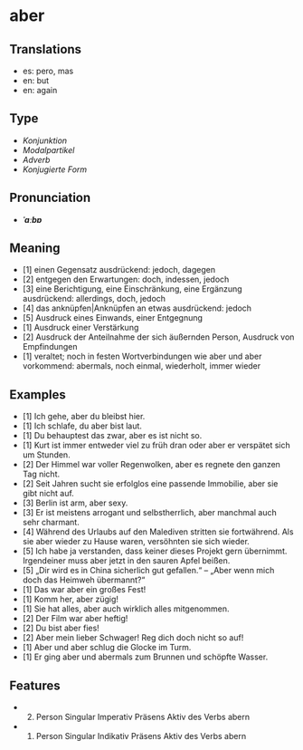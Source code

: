 # aber
## Translations
- es: pero, mas
- en: but
- en: again
## Type
- _Konjunktion_
- _Modalpartikel_
- _Adverb_
- _Konjugierte Form_
## Pronunciation
- **_ˈaːbɐ_**
## Meaning
- [1] einen Gegensatz ausdrückend: jedoch, dagegen
- [2] entgegen den Erwartungen: doch, indessen, jedoch
- [3] eine Berichtigung, eine Einschränkung, eine Ergänzung ausdrückend: allerdings, doch, jedoch
- [4] das anknüpfen|Anknüpfen an etwas ausdrückend: jedoch
- [5] Ausdruck eines Einwands, einer Entgegnung
- [1] Ausdruck einer Verstärkung
- [2] Ausdruck der Anteilnahme der sich äußernden Person, Ausdruck von Empfindungen
- [1] veraltet; noch in festen Wortverbindungen wie aber und aber vorkommend: abermals, noch einmal, wiederholt, immer wieder
## Examples
- [1] Ich gehe, aber du bleibst hier.
- [1] Ich schlafe, du aber bist laut.
- [1] Du behauptest das zwar, aber es ist nicht so.
- [1] Kurt ist immer entweder viel zu früh dran oder aber er verspätet sich um Stunden.
- [2] Der Himmel war voller Regenwolken, aber es regnete den ganzen Tag nicht.
- [2] Seit Jahren sucht sie erfolglos eine passende Immobilie, aber sie gibt nicht auf.
- [3] Berlin ist arm, aber sexy.
- [3] Er ist meistens arrogant und selbstherrlich, aber manchmal auch sehr charmant.
- [4] Während des Urlaubs auf den Malediven stritten sie fortwährend. Als sie aber wieder zu Hause waren, versöhnten sie sich wieder.
- [5] Ich habe ja verstanden, dass keiner dieses Projekt gern übernimmt. Irgendeiner muss aber jetzt in den sauren Apfel beißen.
- [5] „Dir wird es in China sicherlich gut gefallen.“ – „Aber wenn mich doch das Heimweh übermannt?“
- [1] Das war aber ein großes Fest!
- [1] Komm her, aber zügig!
- [1] Sie hat alles, aber auch wirklich alles mitgenommen.
- [2] Der Film war aber heftig!
- [2] Du bist aber fies!
- [2] Aber mein lieber Schwager! Reg dich doch nicht so auf!
- [1] Aber und aber schlug die Glocke im Turm.
- [1] Er ging aber und abermals zum Brunnen und schöpfte Wasser.
## Features
- 2. Person Singular Imperativ Präsens Aktiv des Verbs abern
- 1. Person Singular Indikativ Präsens Aktiv des Verbs abern
